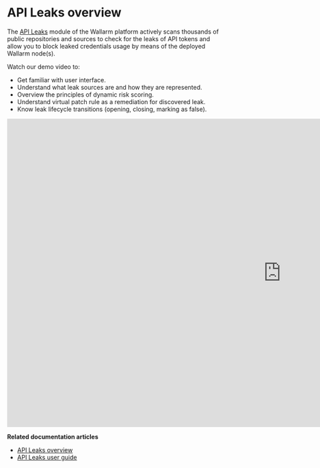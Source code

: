 # API Leaks overview

The [API Leaks](../about-wallarm/api-leaks.md) module of the Wallarm platform actively scans thousands of public repositories and sources to check for the leaks of API tokens and allow you to block leaked credentials usage by means of the deployed Wallarm node(s). 

Watch our demo video to:

* Get familiar with user interface.
* Understand what leak sources are and how they are represented.
* Overview the principles of dynamic risk scoring.
* Understand virtual patch rule as a remediation for discovered leak.
* Know leak lifecycle transitions (opening, closing, marking as false).

<div class="video-wrapper">
  <iframe width="1280" height="720" src="https://www.youtube.com/embed/Xfezb0WdNMY" frameborder="0" allow="accelerometer; autoplay; encrypted-media; gyroscope; picture-in-picture" allowfullscreen></iframe>
</div>

**Related documentation articles**

* [API Leaks overview](../about-wallarm/api-leaks.md)
* [API Leaks user guide](../user-guides/api-leaks.md)
